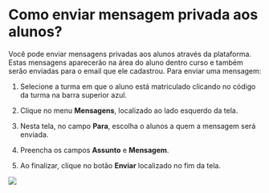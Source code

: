 # Como enviar mensagem privada aos alunos?

Você pode enviar mensagens privadas aos alunos através da plataforma. Estas mensagens aparecerão na área do aluno dentro curso e também serão enviadas para o email que ele cadastrou. Para enviar uma mensagem:

1. Selecione a turma em que o aluno está matriculado clicando no código da turma na barra superior azul.

2. Clique no menu **Mensagens**, localizado ao lado esquerdo da tela.

3. Nesta tela, no campo **Para**, escolha o alunos a quem a mensagem será enviada.

4. Preencha os campos **Assunto** e **Mensagem**.

5. Ao finalizar, clique no botão **Enviar** localizado no fim da tela.

![](https://raw.githubusercontent.com/mupi/readinweb-docs/master/images/private-message.png)
